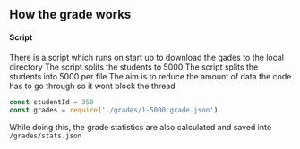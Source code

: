 ## How the grade works

#### Script
There is a script which runs on start up to download the gades to the local directory
The script splits the students to 5000
The script splits the students into 5000 per file
The aim is to reduce the amount of data the code has to go through so it wont block the thread
```javascript
const studentId = 350
const grades = require('./grades/1-5000.grade.json')
```

While doing this, the grade statistics are also calculated and saved into `/grades/stats.json`


